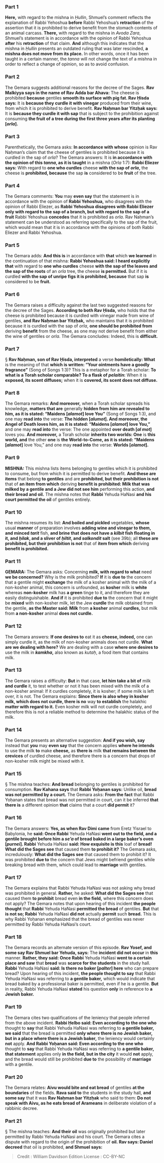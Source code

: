 
### Part 1
<b>Here,</b> with regard to the mishna in <i>Ḥullin</i>, Shmuel’s comment reflects the explanation of Rabbi Yehoshua <b>before</b> Rabbi Yehoshua’s <b>retraction</b> of the assertion that it is prohibited to derive benefit from the stomach contents of an animal carcass. <b>There,</b> with regard to the mishna in <i>Avoda Zara</i>, Shmuel’s statement is in accordance with the opinion of Rabbi Yehoshua <b>after</b> his <b>retraction</b> of that claim. <b>And</b> although this indicates that the mishna in <i>Ḥullin</i> presents an outdated ruling that was later rescinded, <b>a mishna does not move from its place.</b> In other words, once it has been taught in a certain manner, the <i>tanna</i> will not change the text of a mishna in order to reflect a change of opinion, so as to avoid confusion.

### Part 2
The Gemara suggests additional reasons for the decree of the Sages. <b>Rav Malkiyya says in the name of Rav Adda bar Ahava:</b> The cheese is prohibited <b>because</b> gentiles <b>smooth its surface with pig fat. Rav Ḥisda says:</b> It is <b>because they curdle it with vinegar</b> produced from their wine, from which it is prohibited to derive benefit. <b>Rav Naḥman bar Yitzḥak says:</b> It is <b>because they curdle it with sap</b> that is subject to the prohibition against consuming <b>the fruit of a tree during the first three years after its planting [<i>orla</i>].</b>

### Part 3
Parenthetically, the Gemara asks: <b>In accordance with whose</b> opinion is Rav Naḥman’s claim that the cheese of gentiles is prohibited because it is curdled in the sap of <i>orla</i>? The Gemara answers: It is <b>in accordance with the opinion of this <i>tanna</i>, as it is taught</b> in a mishna (<i>Orla</i> 1:7): <b>Rabbi Eliezer says:</b> With regard to <b>one who curdles</b> cheese <b>with the sap of <i>orla</i>,</b> the cheese is <b>prohibited, because</b> the sap <b>is</b> considered to be <b>fruit</b> of the tree.

### Part 4
The Gemara comments: <b>You</b> may <b>even say</b> that the statement is in accordance with the opinion of <b>Rabbi Yehoshua,</b> who disagrees with the opinion of Rabbi Eliezer, as <b>Rabbi Yehoshua disagrees with Rabbi Eliezer only with regard to the sap of a branch, but with regard to the sap of a fruit</b> Rabbi Yehoshua <b>concedes</b> that it is prohibited as <i>orla</i>. Rav Naḥman’s statement can be understood as referring specifically to the sap of the fruit, which would mean that it is in accordance with the opinions of both Rabbi Eliezer and Rabbi Yehoshua.

### Part 5
The Gemara adds: <b>And this is</b> in accordance with <b>that</b> which <b>we learned</b> in the continuation of that mishna: <b>Rabbi Yehoshua said: I heard explicitly that</b> with regard to <b>one who curdles</b> cheese <b>with the sap of the leaves and the sap of the roots</b> of an <i>orla</i> tree, the cheese <b>is permitted.</b> But if it is curdled <b>with the sap of unripe figs it is prohibited, because</b> that sap <b>is</b> considered to be <b>fruit.</b>

### Part 6
The Gemara raises a difficulty against the last two suggested reasons for the decree of the Sages. <b>According to both Rav Ḥisda,</b> who holds that the cheese is prohibited because it is curdled with vinegar made from wine of gentiles, <b>and Rav Naḥman bar Yitzḥak,</b> who maintains that it is prohibited because it is curdled with the sap of <i>orla</i>, <b>one should be prohibited from</b> deriving <b>benefit</b> from the cheese, as one may not derive benefit from either the wine of gentiles or <i>orla</i>. The Gemara concludes: Indeed, this is <b>difficult.</b>

### Part 7
§ <b>Rav Naḥman, son of Rav Ḥisda, interpreted</b> a verse <b>homiletically: What</b> is the meaning of that <b>which is written: “Your ointments have a goodly fragrance”</b> (Song of Songs 1:3)? This is a metaphor for a Torah scholar: <b>To what is a Torah scholar comparable? To a flask of <i>pelaitin</i>:</b> When it is <b>exposed, its scent diffuses;</b> when it is <b>covered, its scent does not diffuse.</b>

### Part 8
The Gemara remarks: <b>And moreover,</b> when a Torah scholar spreads his knowledge, <b>matters that are</b> generally <b>hidden from him are revealed to him, as it is stated: “Maidens [<i>alamot</i>] love You”</b> (Song of Songs 1:3), and one may <b>read into</b> the verse: <b>The hidden [<i>alumot</i>]. And moreover, the Angel of Death loves him, as it is stated: “Maidens [<i>alamot</i>] love You,”</b> and one may <b>read into</b> the verse: The one appointed <b>over death [<i>al mot</i>]</b> loves you. <b>And moreover,</b> a Torah scholar <b>inherits two worlds: One</b> is <b>this world, and</b> the other <b>one</b> is <b>the World-to-Come, as it is stated: “Maidens [<i>alamot</i>]</b> love You,” and one may <b>read into</b> the verse: <b>Worlds [<i>olamot</i>].</b>

### Part 9
<strong>MISHNA:</strong> This mishna lists items belonging to gentiles which it is prohibited to consume, but from which it is permitted to derive benefit. <b>And these are items</b> that belong <b>to gentiles</b> and are <b>prohibited, but their prohibition is not</b> that of <b>an item from which</b> deriving <b>benefit is prohibited: Milk that was milked by a gentile and a Jew did not see him</b> performing this action, <b>and their bread and oil.</b> The mishna notes that <b>Rabbi</b> Yehuda HaNasi <b>and his court permitted the oil</b> of gentiles entirely.

### Part 10
The mishna resumes its list: <b>And boiled and pickled</b> vegetables, <b>whose</b> usual <b>manner</b> of preparation involves <b>adding wine and vinegar to them, and minced <i>tarit</i></b> fish, <b>and brine that does not have a <i>kilbit</i> fish floating in it, and <i>ḥilak</i>, and a sliver of <i>ḥiltit</i>, and <i>salkondit</i> salt</b> (see 39b); all <b>these are prohibited, but their prohibition is not</b> that of <b>item from which</b> deriving <b>benefit is prohibited.</b>

### Part 11
<strong>GEMARA:</strong> The Gemara asks: Concerning <b>milk, with regard to what</b> need <b>we be concerned?</b> Why is the milk prohibited? <b>If</b> it is <b>due to</b> the concern that a gentile might <b>exchange</b> the milk of a kosher animal with the milk of a non-kosher animal, this concern is unfounded, as <b>kosher</b> milk is <b>white</b> whereas <b>non-kosher</b> milk has <b>a green</b> tinge to it, and therefore they are easily distinguishable. <b>And if</b> it is prohibited <b>due to</b> the concern that it might be <b>mixed</b> with non-kosher milk, let the Jew <b>curdle</b> the milk obtained from the gentile, <b>as the Master said: Milk</b> from <b>a kosher</b> animal <b>curdles,</b> but milk from <b>a non-kosher</b> animal <b>does not curdle.</b>

### Part 12
The Gemara answers: <b>If one desires to</b> eat it as <b>cheese, indeed,</b> one can simply curdle it, as the milk of non-kosher animals does not curdle. <b>What are we dealing with here?</b> We are dealing with a case <b>where one desires to</b> use the milk in <b><i>kamkha</i>,</b> also known as <i>kutaḥ</i>, a food item that contains milk.

### Part 13
The Gemara raises a difficulty: <b>But</b> in that case, <b>let him take a bit of</b> milk <b>and curdle</b> it, to test whether or not it has been mixed with the milk of a non-kosher animal: If it curdles completely, it is kosher; if some milk is left over, it is not. The Gemara explains: <b>Since there is also whey in kosher milk, which does not curdle, there is no</b> way <b>to establish</b> the halakhic <b>matter with regard to it.</b> Even kosher milk will not curdle completely, and therefore this is not a reliable method to determine the halakhic status of the milk.

### Part 14
The Gemara presents an alternative suggestion: <b>And if you wish, say</b> instead that <b>you</b> may <b>even say</b> that the concern applies <b>where he intends</b> to use the milk <b>to</b> make <b>cheese,</b> as <b>there is</b> milk <b>that remains between the crevices</b> of curdled cheese, and therefore there is a concern that drops of non-kosher milk might be mixed with it.

### Part 15
§ The mishna teaches: <b>And bread</b> belonging to gentiles is prohibited for consumption. <b>Rav Kahana says</b> that <b>Rabbi Yoḥanan says:</b> Unlike oil, <b>bread was not permitted by a court.</b> The Gemara asks: <b>From the fact</b> that Rabbi Yoḥanan states that bread was not permitted in court, can it be inferred <b>that there is</b> a different opinion <b>that</b> claims that a court <b>did permit</b> it?

### Part 16
The Gemara answers: <b>Yes, as when Rav Dimi came</b> from Eretz Yisrael to Babylonia, he <b>said: Once Rabbi</b> Yehuda HaNasi <b>went out to the field, and a gentile brought before him a <i>se’a</i> of bread baked in a large baker’s oven [<i>purnei</i>]. Rabbi</b> Yehuda HaNasi <b>said: How exquisite is this</b> loaf of <b>bread! What did the Sages see</b> that caused them <b>to prohibit it?</b> The Gemara asks, incredulously: <b>What did the Sages see</b> that caused them to prohibit it? It was prohibited <b>due to</b> the concern that Jews might befriend gentiles while breaking bread with them, which could lead to <b>marriage</b> with gentiles.

### Part 17
The Gemara explains that Rabbi Yehuda HaNasi was not asking why bread was prohibited in general. <b>Rather,</b> he asked: <b>What did the Sages see</b> that caused them <b>to prohibit</b> bread even <b>in the field,</b> where this concern does not apply? The Gemara notes that upon hearing of this incident <b>the people thought</b> that <b>Rabbi</b> Yehuda HaNasi <b>permitted the bread</b> of gentiles. <b>But</b> that <b>is not so; Rabbi</b> Yehuda HaNasi <b>did not</b> actually <b>permit</b> such <b>bread.</b> This is why Rabbi Yoḥanan emphasized that the bread of gentiles was never permitted by Rabbi Yehuda HaNasi’s court.

### Part 18
The Gemara records an alternate version of this episode. <b>Rav Yosef, and some say Rav Shmuel bar Yehuda, says:</b> The <b>incident did not occur</b> in <b>this</b> manner. <b>Rather, they said: Once Rabbi</b> Yehuda HaNasi <b>went to a certain place and saw</b> that <b>bread</b> was <b>scarce for the students</b> in the study hall. <b>Rabbi</b> Yehuda HaNasi <b>said: Is there no baker [<i>palter</i>] here</b> who can prepare bread? Upon hearing of this incident, <b>the people thought to say</b> that Rabbi Yehuda HaNasi was referring to <b>a gentile baker,</b> which would indicate that bread baked by a professional baker is permitted, even if he is a gentile. <b>But</b> in reality, Rabbi Yehuda HaNasi <b>stated</b> his question <b>only</b> in reference to <b>a Jewish baker.</b>

### Part 19
The Gemara cites two qualifications of the leniency that people inferred from the above incident. <b>Rabbi Ḥelbo said: Even according to the one who</b> thought to <b>say</b> that Rabbi Yehuda HaNasi was referring to <b>a gentile baker, we said</b> that the bread is permitted <b>only where there is no Jewish baker, but in a place where there is a Jewish baker,</b> the leniency would certainly <b>not</b> apply. <b>And Rabbi Yoḥanan said: Even according to the one who</b> thought to <b>say</b> that Rabbi Yehuda HaNasi was referring to <b>a gentile baker, that statement</b> applies only <b>in the field, but in the city</b> it would <b>not</b> apply, and the bread would still be prohibited <b>due to</b> the possibility of <b>marriage</b> with a gentile.

### Part 20
The Gemara relates: <b>Aivu would bite and eat bread</b> of gentiles <b>at the boundaries</b> of the fields. <b>Rava said to</b> the students in the study hall, <b>and some say</b> that it was <b>Rav Naḥman bar Yitzḥak</b> who said to them: <b>Do not speak with Aivu, as he eats bread of Arameans</b> in deliberate violation of a rabbinic decree.

### Part 21
§ The mishna teaches: <b>And their oil</b> was originally prohibited but later permitted by Rabbi Yehuda HaNasi and his court. The Gemara cites a dispute with regard to the origin of the prohibition of <b>oil. Rav says: Daniel decreed</b> that oil is prohibited, <b>and Shmuel says:</b>

>Credit : William Davidson Edition
>License : CC-BY-NC